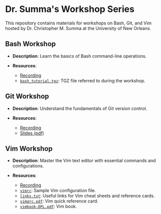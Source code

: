 # Dr. Summa's Workshop Series

This repository contains materials for workshops on Bash, Git, and Vim hosted by Dr. Christopher M. Summa at the University of New Orleans.

## Bash Workshop

- **Description**: Learn the basics of Bash command-line operations.

- **Resources**:
  - [Recording](https://unodl.hosted.panopto.com/Panopto/Pages/Viewer.aspx?id=f7885473-1069-44d4-9a6f-b26d000fbbde)
  - [`bash_tutorial.tgz`](/bash-workshop/bash_tutorial.tgz): TGZ file referred to during the workshop.

## Git Workshop

- **Description**: Understand the fundamentals of Git version control.

- **Resources**:
  - [Recording](https://unodl.hosted.panopto.com/Panopto/Pages/Viewer.aspx?id=6b3dd8e5-6b36-4691-9f22-b26f0008bb34)
  - [Slides (pdf)](/git-workshop/Git_Tutorial.pdf)

## Vim Workshop

- **Description**: Master the Vim text editor with essential commands and configurations.

- **Resources**:
  - [Recording](https://unodl.hosted.panopto.com/Panopto/Pages/Viewer.aspx?id=e3f62384-793c-4320-9f10-b274000b814d)
  - [`vimrc`](/vim-workshop/vimrc): Sample Vim configuration file.
  - [`links.txt`](/vim-workshop/links.txt): Useful links for Vim cheat sheets and reference cards.
  - [`vimqrc.pdf`](/vim-workshop/vimqrc.pdf): Vim quick reference card.
  - [`vimbook-OPL.pdf`](/vim-workshop/vimbook-OPL.pdf): Vim book.
